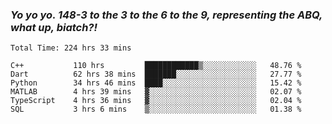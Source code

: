 ### ***Yo yo yo. 148-3 to the 3 to the 6 to the 9, representing the ABQ, what up, biatch?!***

<!--START_SECTION:waka-->

```text
Total Time: 224 hrs 33 mins

C++           110 hrs         ████████████▒░░░░░░░░░░░░   48.76 %
Dart          62 hrs 38 mins  ███████░░░░░░░░░░░░░░░░░░   27.77 %
Python        34 hrs 46 mins  ████░░░░░░░░░░░░░░░░░░░░░   15.42 %
MATLAB        4 hrs 39 mins   ▓░░░░░░░░░░░░░░░░░░░░░░░░   02.07 %
TypeScript    4 hrs 36 mins   ▓░░░░░░░░░░░░░░░░░░░░░░░░   02.04 %
SQL           3 hrs 6 mins    ▒░░░░░░░░░░░░░░░░░░░░░░░░   01.38 %
```

<!--END_SECTION:waka-->

<!--
**AJMC2002/AJMC2002** is a ✨ _special_ ✨ repository because its `README.md` (this file) appears on your GitHub profile.

Here are some ideas to get you started:

- 🔭 I’m currently working on ...
- 🌱 I’m currently learning ...
- 👯 I’m looking to collaborate on ...
- 🤔 I’m looking for help with ...
- 💬 Ask me about ...
- 📫 How to reach me: ...
- 😄 Pronouns: ...
- ⚡ Fun fact: ...
-->
